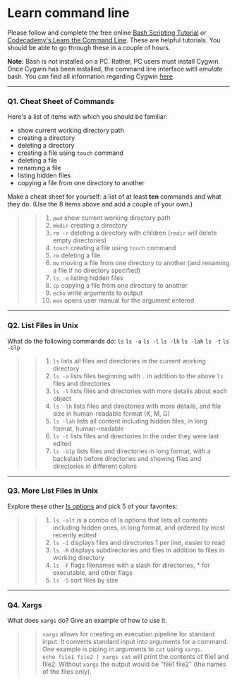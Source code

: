 # Learn command line

Please follow and complete the free online [Bash Scripting Tutorial](https://ryanstutorials.net/bash-scripting-tutorial/) or [Codecademy's Learn the Command Line](https://www.codecademy.com/learn/learn-the-command-line). These are helpful tutorials. You should be able to go through these in a couple of hours.

**Note:** Bash is not installed on a PC. Rather, PC users must install Cygwin. Once Cygwin has been installed, the command line interface witll _emulate_ bash. You can find all information regarding Cygwin [here](https://www.cygwin.com/).

---

### Q1.  Cheat Sheet of Commands

Here's a list of items with which you should be familiar:
* show current working directory path
* creating a directory
* deleting a directory
* creating a file using `touch` command
* deleting a file
* renaming a file
* listing hidden files
* copying a file from one directory to another

Make a cheat sheet for yourself: a list of at least **ten** commands and what they do.  (Use the 8 items above and add a couple of your own.)

> > 1) `pwd` show current working directory path  
> > 2) `mkdir` creating a directory  
> > 3) `rm -r` deleting a directory with children (`rmdir` will delete empty directories)
> > 4) `touch` creating a file using `touch` command  
> > 5) `rm` deleting a file  
> > 6) `mv` moving a file from one directory to another (and renaming a file if no directory specified)
> > 7) `ls -a` listing hidden files  
> > 8) `cp` copying a file from one directory to another  
> > 9) `echo` write arguments to output  
> > 10) `man` opens user manual for the argument entered
---

### Q2.  List Files in Unix

What do the following commands do:
`ls`
`ls -a`
`ls -l`
`ls -lh`
`ls -lah`
`ls -t`
`ls -Glp`

> > 1) `ls` lists all files and directories in the current working directory  
> > 2) `ls -a` lists files beginning with `.` in addition to the above `ls` files and directories  
> > 3) `ls -l` lists files and directories with more details about each object  
> > 4) `ls -lh` lists files and directories with more details, and file size in human-readable format (K, M, G)  
> > 5) `ls -lah` lists all content including hidden files, in long format, human-readable  
> > 6) `ls -t` lists files and directories in the order they were last edited  
> > 7) `ls -Glp` lists files and directories in long format, with a backslash before directories and showing files and directories in different colors

---

### Q3.  More List Files in Unix

Explore these other [ls options](http://www.techonthenet.com/unix/basic/ls.php) and pick 5 of your favorites:

> > 1) `ls -alt` is a combo of ls options that lists all contents including hidden ones, in long format, and ordered by most recently edited  
> > 2) `ls -1` displays files and directories 1 per line, easier to read  
> > 3) `ls -R` displays subdirectories and files in addition to files in working directory  
> > 4) `ls -F` flags filenames with a slash for directories, * for executable, and other flags  
> > 5) `ls -S` sort files by size

---

### Q4.  Xargs

What does `xargs` do? Give an example of how to use it.

> > `xargs` allows for creating an execution pipeline for standard input. It converts standard input into arguments for a command. One example is piping in arguments to `cat` using `xargs`.  
`echo file1 file2 | xargs cat` will print the contents of file1 and file2. Without `xargs` the output would be "file1 file2" (the names of the files only). 




